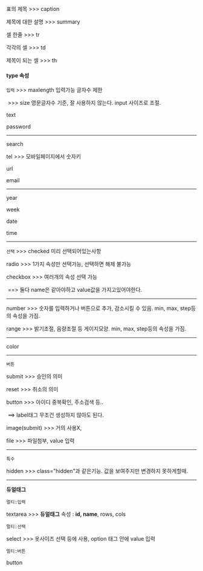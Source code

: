 



표의 제목 >>> caption

제목에 대한 설명  >>> summary 



셀 한줄 >>> tr

각각의 셀 >>> td

제목이 되는 셀 >>> th



#### type 속성

```입력```   >>> maxlength 입력가능 글자수 제한

​	    >>> size 영문글자수 기준, 잘 사용하지 않는다. input 사이즈로 조절.

text

password

---

search 

tel  >>> 모바일페이지에서 숫자키 

url 

email

---

year

week

date

time     

---



```선택``` >>> checked 미리 선택되어있는사항 

radio   >>> 1가지 속성만 선택가능, 선택하면 해제 불가능

checkbox >>> 여러개의 속성 선택 가능

​	==> 둘다 name은 같아야하고 value값을 가지고있어야한다. 

---

number	>>> 숫자를 입력하거나 버튼으로 추가, 감소시킬 수 있음. min, max, step등의 속성을 가짐.

range >>> 밝기조절, 음량조절 등 게이지모양. min, max, step등의 속성을 가짐.

---

color

---



```버튼```

submit >>> 승인의 의미

reset >>> 취소의 의미

button >>> 아이디 중복확인, 주소검색 등..

​	==>  label태그 무조건 생성하지 않아도 된다.

image(submit) >>> 거의 사용X, 

file >>> 파일첨부, value 입력

---



```특수 ```

hidden >>> class="hidden"과 같은기능. 값을 보여주지만 변경하지 못하게할때.

---



**듀얼태그**

```멀티:입력``` 

textarea >>> **듀얼태그** 속성 : **id, name**, rows, cols 

```멀티:선택```

select >>> 옷사이즈 선택 등에 사용, option 태그 안에 value 입력 

```멀티:버튼```

button